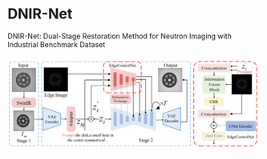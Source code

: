 # DNIR-Net
DNIR-Net: Dual-Stage Restoration Method for Neutron Imaging with Industrial Benchmark Dataset

<p align="center">
    <img src="assets/method_architecture.png">
</p>
